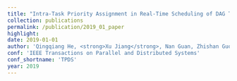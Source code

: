 ```yaml
---
title: "Intra-Task Priority Assignment in Real-Time Scheduling of DAG Tasks on Multi-Cores"
collection: publications
permalink: /publication/2019_01_paper
highlight: 
date: 2019-01-01
author: 'Qingqiang He, <strong>Xu Jiang</strong>, Nan Guan, Zhishan Guo'
conf: 'IEEE Transactions on Parallel and Distributed Systems'
conf_shortname: 'TPDS'
year: 2019
---
```


